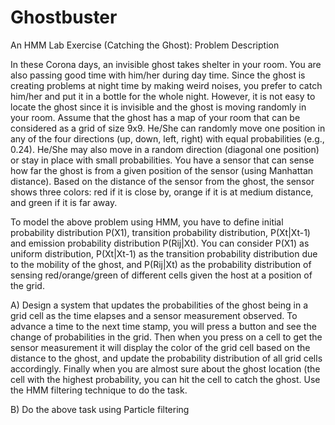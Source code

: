 # Ghostbuster

An HMM Lab Exercise (Catching the Ghost): Problem Description


In these Corona days, an invisible ghost takes shelter in your room. You are also passing good
time with him/her during day time. Since the ghost is creating problems at night time by making
weird noises, you prefer to catch him/her and put it in a bottle for the whole night. However, it is
not easy to locate the ghost since it is invisible and the ghost is moving randomly in your room.
Assume that the ghost has a map of your room that can be considered as a grid of size 9x9.
He/She can randomly move one position in any of the four directions (up, down, left, right) with
equal probabilities (e.g., 0.24). He/She may also move in a random direction (diagonal one
position) or stay in place with small probabilities. You have a sensor that can sense how far the
ghost is from a given position of the sensor (using Manhattan distance). Based on the distance
of the sensor from the ghost, the sensor shows three colors: red if it is close by, orange if it is at
medium distance, and green if it is far away.


To model the above problem using HMM, you have to define initial probability distribution P(X1),
transition probability distribution, P(Xt|Xt-1) and emission probability distribution P(Rij|Xt). You
can consider P(X1) as uniform distribution, P(Xt|Xt-1) as the transition probability distribution
due to the mobility of the ghost, and P(Rij|Xt) as the probability distribution of sensing
red/orange/green of different cells given the host at a position of the grid.


A) Design a system that updates the probabilities of the ghost being in a grid cell as the
time elapses and a sensor measurement observed. To advance a time to the next time
stamp, you will press a button and see the change of probabilities in the grid. Then when
you press on a cell to get the sensor measurement it will display the color of the grid cell
based on the distance to the ghost, and update the probability distribution of all grid cells
accordingly. Finally when you are almost sure about the ghost location (the cell with the
highest probability, you can hit the cell to catch the ghost. Use the HMM filtering
technique to do the task.


B) Do the above task using Particle filtering
